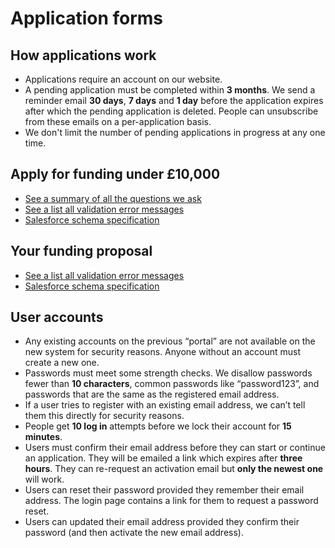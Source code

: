 # Application forms

## How applications work

-   Applications require an account on our website.
-   A pending application must be completed within **3 months**. We send a reminder email **30 days**, **7 days** and **1 day** before the application expires after which the pending application is deleted. People can unsubscribe from these emails on a per-application basis.
-   We don't limit the number of pending applications in progress at any one time.

## Apply for funding under £10,000

-   [See a summary of all the questions we ask](./under10k/questions.md)
-   [See a list all validation error messages](./under10k/validation-messages.md)
-   [Salesforce schema specification](./under10k/schema.md)

## Your funding proposal

-   [See a list all validation error messages](./standard-proposal/validation-messages.md)
-   [Salesforce schema specification](./standard-proposal/schema.md)

## User accounts

-   Any existing accounts on the previous “portal” are not available on the new system for security reasons. Anyone without an account must create a new one.
-   Passwords must meet some strength checks. We disallow passwords fewer than **10 characters**, common passwords like “password123”, and passwords that are the same as the registered email address.
-   If a user tries to register with an existing email address, we can’t tell them this directly for security reasons.
-   People get **10 log in** attempts before we lock their account for **15 minutes**.
-   Users must confirm their email address before they can start or continue an application. They will be emailed a link which expires after **three hours**. They can re-request an activation email but **only the newest one** will work.
-   Users can reset their password provided they remember their email address. The login page contains a link for them to request a password reset.
-   Users can updated their email address provided they confirm their password (and then activate the new email address).
